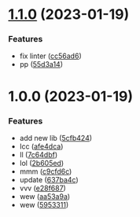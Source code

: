 # [1.1.0](https://github.com/agungvr/anak/compare/tampan-lint-v1.0.0...tampan-lint-v1.1.0) (2023-01-19)


### Features

* fix linter ([cc56ad6](https://github.com/agungvr/anak/commit/cc56ad61b932cf77fe6e488c45d8090b2c2e31ee))
* pp ([55d3a14](https://github.com/agungvr/anak/commit/55d3a14484f4b86dababcb94589b3c4da46f2e91))

# 1.0.0 (2023-01-19)

### Features

- add new lib ([5cfb424](https://github.com/agungvr/anak/commit/5cfb424f43c3493af6a9e5807a56e5c419f405ff))
- lcc ([afe4dca](https://github.com/agungvr/anak/commit/afe4dca9765f9f0ba3a558342d9b78f4cac86be2))
- ll ([7c64dbf](https://github.com/agungvr/anak/commit/7c64dbf96d4772cb3977e903cbd96d0e507691ff))
- lol ([2b605ed](https://github.com/agungvr/anak/commit/2b605ed89fcb6c1a63a601ec679a8039dbd62ae5))
- mmm ([c9cfd6c](https://github.com/agungvr/anak/commit/c9cfd6c594b70f139ec41d64e9abd4af64445974))
- update ([637ba4c](https://github.com/agungvr/anak/commit/637ba4c8d69d00f89c964b843fe82019ebc0d704))
- vvv ([e28f687](https://github.com/agungvr/anak/commit/e28f687867d4a5a0f7c7b85081f30f5b0f5b8461))
- wew ([aa53a9a](https://github.com/agungvr/anak/commit/aa53a9aa99d6787a1fe60fff8fb6ab27400e1f4b))
- wew ([5953311](https://github.com/agungvr/anak/commit/595331143182f56075c62ae296f2fe5339c1123f))
